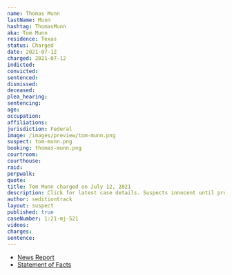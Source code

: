 ```yaml
---
name: Thomas Munn
lastName: Munn
hashtag: ThomasMunn
aka: Tom Munn
residence: Texas
status: Charged
date: 2021-07-12
charged: 2021-07-12
indicted:
convicted:
sentenced:
dismissed:
deceased:
plea_hearing:
sentencing:
age:
occupation:
affiliations:
jurisdiction: Federal
image: /images/preview/tom-munn.png
suspect: tom-munn.png
booking: thomas-munn.png
courtroom:
courthouse:
raid:
perpwalk:
quote:
title: Tom Munn charged on July 12, 2021
description: Click for latest case details. Suspects innocent until proven guilty.
author: seditiontrack
layout: suspect
published: true
caseNumber: 1:21-mj-521
videos:
charges:
sentence:
---
```

- [News Report](https://www.cnn.com/2021/07/13/politics/munn-family-texas-us-capitol)
- [Statement of Facts](https://www.justice.gov/usao-dc/case-multi-defendant/file/1412331/download)

